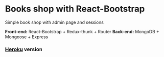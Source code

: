 # Books shop with React-Bootstrap

Simple book shop with admin page and sessions

**Front-end:** React-Bootstrap + Redux-thunk + Router
**Back-end:** MongoDB + Mongoose + Express


### <a href="https://rocky-shore-21492.herokuapp.com/">Heroku</a> version
